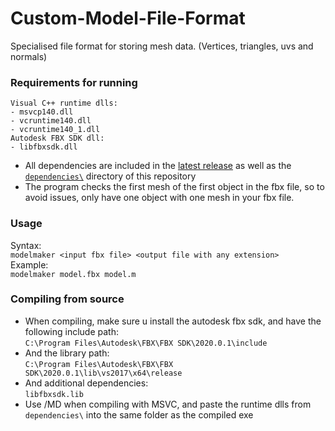 # Custom-Model-File-Format
Specialised file format for storing mesh data. (Vertices, triangles, uvs and normals)

### Requirements for running
```
Visual C++ runtime dlls:
- msvcp140.dll
- vcruntime140.dll
- vcruntime140_1.dll
Autodesk FBX SDK dll:
- libfbxsdk.dll
```
- All dependencies are included in the [latest release](https://github.com/michael-gif/Custom-Model-File-Format/releases/tag/1.0.0)
as well as the [`dependencies\`](https://github.com/michael-gif/Custom-Model-File-Format/tree/main/dependencies) directory of this repository
- The program checks the first mesh of the first object in the fbx file, so to
avoid issues, only have one object with one mesh in your fbx file.

### Usage
Syntax:  
`modelmaker <input fbx file> <output file with any extension>`  
Example:  
`modelmaker model.fbx model.m`

### Compiling from source
- When compiling, make sure u install the autodesk fbx sdk, and have the following include path:  
`C:\Program Files\Autodesk\FBX\FBX SDK\2020.0.1\include`  
- And the library path:  
`C:\Program Files\Autodesk\FBX\FBX SDK\2020.0.1\lib\vs2017\x64\release`  
- And additional dependencies:  
`libfbxsdk.lib`  
- Use /MD when compiling with MSVC, and paste the runtime dlls from `dependencies\` into the same folder
as the compiled exe